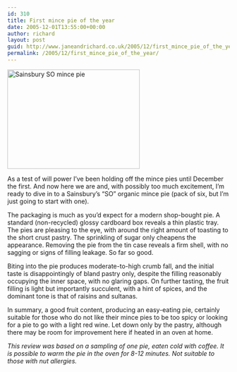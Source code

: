 ```yaml
---
id: 310
title: First mince pie of the year
date: 2005-12-01T13:55:00+00:00
author: richard
layout: post
guid: http://www.janeandrichard.co.uk/2005/12/first_mince_pie_of_the_year
permalink: /2005/12/first_mince_pie_of_the_year/
---
```


<img src="http://www.janeandrichard.co.uk/blog/img/2005/12/mp-so.jpg" width="300" height="225" alt="Sainsbury SO mince pie" /> 

As a test of will power I&#8217;ve been holding off the mince pies until December the first. And now here we are and, with possibly too much excitement, I&#8217;m ready to dive in to a Sainsbury&#8217;s &#8220;SO&#8221; organic mince pie (pack of six, but I&#8217;m just going to start with one). 

The packaging is much as you&#8217;d expect for a modern shop-bought pie. A standard (non-recycled) glossy cardboard box reveals a thin plastic tray. The pies are pleasing to the eye, with around the right amount of toasting to the short crust pastry. The sprinkling of sugar only cheapens the appearance. Removing the pie from the tin case reveals a firm shell, with no sagging or signs of filling leakage. So far so good. 

Biting into the pie produces moderate-to-high crumb fall, and the initial taste is disappointingly of bland pastry only, despite the filling reasonably occupying the inner space, with no glaring gaps. On further tasting, the fruit filling is light but importantly succulent, with a hint of spices, and the dominant tone is that of raisins and sultanas. 

In summary, a good fruit content, producing an easy-eating pie, certainly suitable for those who do not like their mince pies to be too spicy or looking for a pie to go with a light red wine. Let down only by the pastry, although there may be room for improvement here if heated in an oven at home. 

_This review was based on a sampling of one pie, eaten cold with coffee. It is possible to warm the pie in the oven for 8-12 minutes. Not suitable to those with nut allergies._